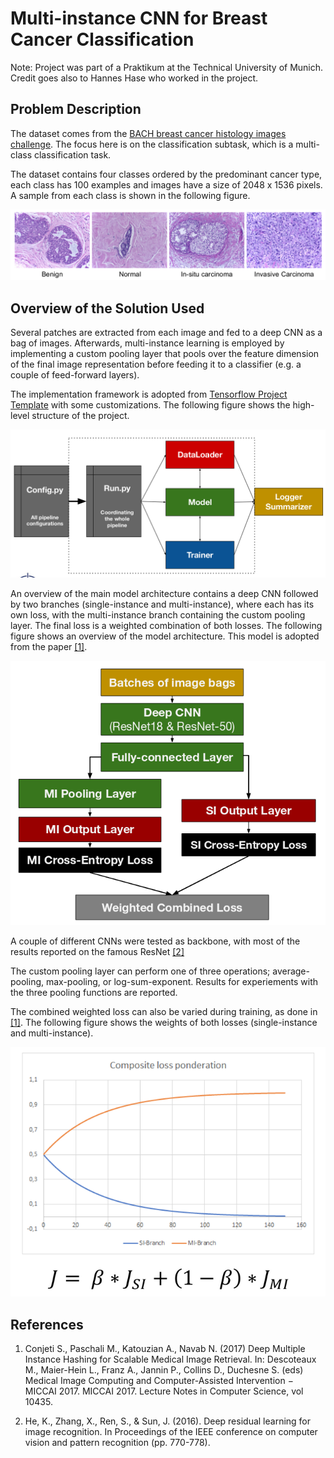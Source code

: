 # Multi-instance CNN for Breast Cancer Classification

Note: Project was part of a Praktikum at the Technical University of Munich. Credit goes also to Hannes Hase who worked in the project.

## Problem Description

The dataset comes from the [BACH breast cancer histology images challenge](https://iciar2018-challenge.grand-challenge.org/Dataset/). The focus here is on the classification subtask, which is a multi-class classification task.

The dataset contains four classes ordered by the predominant cancer type, each class has 100 examples and images have a size of 2048 x 1536 pixels. A sample from each class is shown in the following figure.

![Sample images from each class](/imgs/sample_images.png "Figure: Sample image from each class")

## Overview of the Solution Used

Several patches are extracted from each image and fed to a deep CNN as a bag of images. Afterwards, multi-instance learning is employed by implementing a custom pooling layer that pools over the feature dimension of the final image representation before feeding it to a classifier (e.g. a couple of feed-forward layers).

The implementation framework is adopted from [Tensorflow Project Template](https://github.com/MrGemy95/Tensorflow-Project-Template) with some customizations. The following figure shows the high-level structure of the project.

![High-level structure of the project](/imgs/project_structure.png "Figure: High-level structure of the project")

An overview of the main model architecture contains a deep CNN followed by two branches (single-instance and multi-instance), where each has its own loss, with the multi-instance branch containing the custom pooling layer. The final loss is a weighted combination of both losses. The following figure shows an overview of the model architecture. This model is adopted from the paper [[1]](https://github.com/omsh/Multi-instance-CNN-for-medical-imaging#references).

![Overview of the model architecture](/imgs/model_arch.png "Figure: Overview of the model architecture")

A couple of different CNNs were tested as backbone, with most of the results reported on the famous ResNet [[2]](https://github.com/omsh/Multi-instance-CNN-for-medical-imaging#references)

The custom pooling layer can perform one of three operations; average-pooling, max-pooling, or log-sum-exponent. Results for experiements with the three pooling functions are reported.

The combined weighted loss can also be varied during training, as done in [[1]](https://github.com/omsh/Multi-instance-CNN-for-medical-imaging#references). The following figure shows the weights of both losses (single-instance and multi-instance).

![Variable loss weights](/imgs/var_loss_weights.png "Figure: Variable loss weights")


## References

1. Conjeti S., Paschali M., Katouzian A., Navab N. (2017) Deep Multiple Instance Hashing for Scalable Medical Image Retrieval. In: Descoteaux M., Maier-Hein L., Franz A., Jannin P., Collins D., Duchesne S. (eds) Medical Image Computing and Computer-Assisted Intervention − MICCAI 2017. MICCAI 2017. Lecture Notes in Computer Science, vol 10435.

2. He, K., Zhang, X., Ren, S., & Sun, J. (2016). Deep residual learning for image recognition. In Proceedings of the IEEE conference on computer vision and pattern recognition (pp. 770-778).







